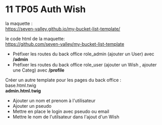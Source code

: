 # 11 TP05 Auth Wish

la maquette :  
https://seven-valley.github.io/my-bucket-list-template/

le code html de la maquette:  
https://github.com/seven-valley/my-bucket-list-template

- Préfixer les routes du back office role_admin (ajouter un User) 
avec **/admin**  
- Préfixer les routes du back office  role_user (ajouter un Wish , ajouter une Categ) 
avec **/profile**  

Créer un autre template pour les pages du back office :  
base.html.twig    
**admin.html.twig**

- Ajouter un nom et prenom à l'utilisateur    
- Ajouter un pseudo  
- Mettre en place le login avec pseudo ou email 
- Mettre le nom de l'utilsateur dans l'ajout d'un Wish   

